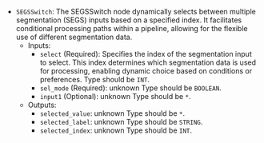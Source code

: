 - `SEGSSwitch`: The SEGSSwitch node dynamically selects between multiple segmentation (SEGS) inputs based on a specified index. It facilitates conditional processing paths within a pipeline, allowing for the flexible use of different segmentation data.
    - Inputs:
        - `select` (Required): Specifies the index of the segmentation input to select. This index determines which segmentation data is used for processing, enabling dynamic choice based on conditions or preferences. Type should be `INT`.
        - `sel_mode` (Required): unknown Type should be `BOOLEAN`.
        - `input1` (Optional): unknown Type should be `*`.
    - Outputs:
        - `selected_value`: unknown Type should be `*`.
        - `selected_label`: unknown Type should be `STRING`.
        - `selected_index`: unknown Type should be `INT`.

